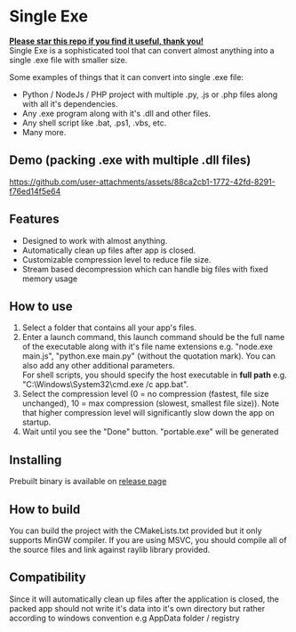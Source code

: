 # Single Exe
<ins>**Please star this repo if you find it useful, thank you!**</ins>  
Single Exe is a sophisticated tool that can convert almost anything into a single .exe file with smaller size.  
  
Some examples of things that it can convert into single .exe file:
- Python / NodeJs / PHP project with multiple .py, .js or .php files along with all it's dependencies.  
- Any .exe program along with it's .dll and other files.  
- Any shell script like .bat, .ps1, .vbs, etc.
- Many more.

## Demo (packing .exe with multiple .dll files)
https://github.com/user-attachments/assets/88ca2cb1-1772-42fd-8291-f76ed14f5e64

## Features
- Designed to work with almost anything.
- Automatically clean up files after app is closed.
- Customizable compression level to reduce file size.
- Stream based decompression which can handle big files with fixed memory usage

## How to use
1. Select a folder that contains all your app's files.  
2. Enter a launch command, this launch command should be the full name of the executable along with it's file name extensions e.g. "node.exe main.js", "python.exe main.py" (without the quotation mark). You can also add any other additional parameters.  
For shell scripts, you should specify the host executable in **full path** e.g. "C:\Windows\System32\cmd.exe /c app.bat".
3. Select the compression level (0 = no compression (fastest, file size unchanged), 10 = max compression (slowest, smallest file size)). Note that higher compression level will significantly slow down the app on startup.  
4. Wait until you see the "Done" button. "portable.exe" will be generated

## Installing
Prebuilt binary is available on [release page](https://github.com/NRicode/Single-Exe/releases)

## How to build
You can build the project with the CMakeLists.txt provided but it only supports MinGW compiler. If you are using MSVC, you should compile all of the source files and link against raylib library provided.

## Compatibility
Since it will automatically clean up files after the application is closed, the packed app should not write it's data into it's own directory but rather according to windows convention e.g AppData folder / registry

